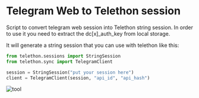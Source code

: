 # Telegram Web to Telethon session

Script to convert telegram web session into Telethon string session. In order to use it you need to extract the dc[x]_auth_key from local storage.

It will generate a string session that you can use with telethon like this:
```python
from telethon.sessions import StringSession
from telethon.sync import TelegramClient

session = StringSession("put your session here")
client = TelegramClient(session, "api_id", "api_hash")
```

<img src="https://i.imgur.com/p3VaxDW.png" alt="tool"/>
